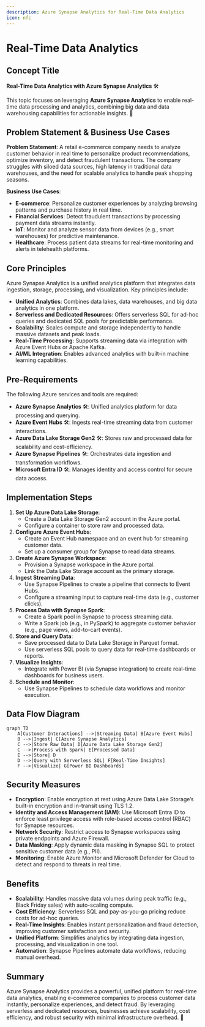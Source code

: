 ```yaml
---
description: Azure Synapse Analytics for Real-Time Data Analytics
icon: nfc
---
```


# Real-Time Data Analytics

## Concept Title

**Real-Time Data Analytics with Azure Synapse Analytics** 🛠️

This topic focuses on leveraging **Azure Synapse Analytics** to enable real-time data processing and analytics, combining big data and data warehousing capabilities for actionable insights. 🚀

## Problem Statement & Business Use Cases

**Problem Statement**: A retail e-commerce company needs to analyze customer behavior in real time to personalize product recommendations, optimize inventory, and detect fraudulent transactions. The company struggles with siloed data sources, high latency in traditional data warehouses, and the need for scalable analytics to handle peak shopping seasons.

**Business Use Cases**:

* **E-commerce**: Personalize customer experiences by analyzing browsing patterns and purchase history in real time.
* **Financial Services**: Detect fraudulent transactions by processing payment data streams instantly.
* **IoT**: Monitor and analyze sensor data from devices (e.g., smart warehouses) for predictive maintenance.
* **Healthcare**: Process patient data streams for real-time monitoring and alerts in telehealth platforms.

## Core Principles

Azure Synapse Analytics is a unified analytics platform that integrates data ingestion, storage, processing, and visualization. Key principles include:

* **Unified Analytics**: Combines data lakes, data warehouses, and big data analytics in one platform.
* **Serverless and Dedicated Resources**: Offers serverless SQL for ad-hoc queries and dedicated SQL pools for predictable performance.
* **Scalability**: Scales compute and storage independently to handle massive datasets and peak loads.
* **Real-Time Processing**: Supports streaming data via integration with Azure Event Hubs or Apache Kafka.
* **AI/ML Integration**: Enables advanced analytics with built-in machine learning capabilities.

## Pre-Requirements

The following Azure services and tools are required:

* **Azure Synapse Analytics** 🛠️: Unified analytics platform for data processing and querying.
* **Azure Event Hubs** 🛠️: Ingests real-time streaming data from customer interactions.
* **Azure Data Lake Storage Gen2** 🛠️: Stores raw and processed data for scalability and cost-efficiency.
* **Azure Synapse Pipelines** 🛠️: Orchestrates data ingestion and transformation workflows.
* **Microsoft Entra ID** 🛠️: Manages identity and access control for secure data access.

## Implementation Steps

1. **Set Up Azure Data Lake Storage**:
   * Create a Data Lake Storage Gen2 account in the Azure portal.
   * Configure a container to store raw and processed data.
2. **Configure Azure Event Hubs**:
   * Create an Event Hub namespace and an event hub for streaming customer data.
   * Set up a consumer group for Synapse to read data streams.
3. **Create Azure Synapse Workspace**:
   * Provision a Synapse workspace in the Azure portal.
   * Link the Data Lake Storage account as the primary storage.
4. **Ingest Streaming Data**:
   * Use Synapse Pipelines to create a pipeline that connects to Event Hubs.
   * Configure a streaming input to capture real-time data (e.g., customer clicks).
5. **Process Data with Synapse Spark**:
   * Create a Spark pool in Synapse to process streaming data.
   * Write a Spark job (e.g., in PySpark) to aggregate customer behavior (e.g., page views, add-to-cart events).
6. **Store and Query Data**:
   * Save processed data to Data Lake Storage in Parquet format.
   * Use serverless SQL pools to query data for real-time dashboards or reports.
7. **Visualize Insights**:
   * Integrate with Power BI (via Synapse integration) to create real-time dashboards for business users.
8. **Schedule and Monitor**:
   * Use Synapse Pipelines to schedule data workflows and monitor execution.

## Data Flow Diagram

```mermaid
graph TD
    A[Customer Interactions] -->|Streaming Data| B[Azure Event Hubs]
    B -->|Ingest| C[Azure Synapse Analytics]
    C -->|Store Raw Data| D[Azure Data Lake Storage Gen2]
    C -->|Process with Spark| E[Processed Data]
    E -->|Store| D
    D -->|Query with Serverless SQL| F[Real-Time Insights]
    F -->|Visualize| G[Power BI Dashboards]
```

## Security Measures

* **Encryption**: Enable encryption at rest using Azure Data Lake Storage’s built-in encryption and in-transit using TLS 1.2.
* **Identity and Access Management (IAM)**: Use Microsoft Entra ID to enforce least privilege access with role-based access control (RBAC) for Synapse resources.
* **Network Security**: Restrict access to Synapse workspaces using private endpoints and Azure Firewall.
* **Data Masking**: Apply dynamic data masking in Synapse SQL to protect sensitive customer data (e.g., PII).
* **Monitoring**: Enable Azure Monitor and Microsoft Defender for Cloud to detect and respond to threats in real time.

## Benefits

* **Scalability**: Handles massive data volumes during peak traffic (e.g., Black Friday sales) with auto-scaling compute.
* **Cost Efficiency**: Serverless SQL and pay-as-you-go pricing reduce costs for ad-hoc queries.
* **Real-Time Insights**: Enables instant personalization and fraud detection, improving customer satisfaction and security.
* **Unified Platform**: Simplifies analytics by integrating data ingestion, processing, and visualization in one tool.
* **Automation**: Synapse Pipelines automate data workflows, reducing manual overhead.

## Summary

Azure Synapse Analytics provides a powerful, unified platform for real-time data analytics, enabling e-commerce companies to process customer data instantly, personalize experiences, and detect fraud. By leveraging serverless and dedicated resources, businesses achieve scalability, cost efficiency, and robust security with minimal infrastructure overhead. 🚀
